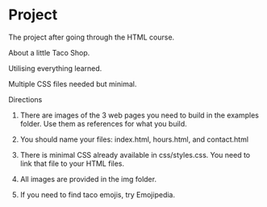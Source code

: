 # Project

The project after going through the HTML course.

About a little Taco Shop.

Utilising everything learned.

Multiple CSS files needed but minimal.

Directions

1. There are images of the 3 web pages you need to build in the examples folder. Use them as references for what you build.

2. You should name your files: index.html, hours.html, and contact.html

3. There is minimal CSS already available in css/styles.css. You need to link that file to your HTML files.

4. All images are provided in the img folder.

5. If you need to find taco emojis, try Emojipedia.